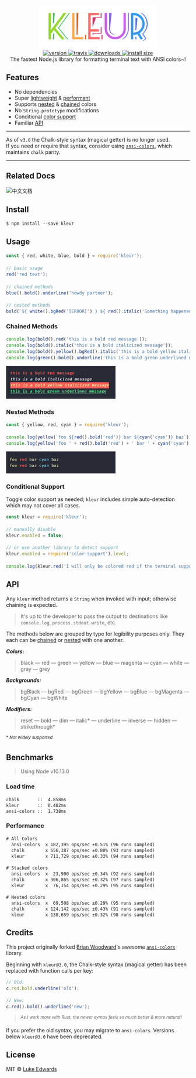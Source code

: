 <div align="center">
  <img src="shots/logo.png" alt="kleur" height="120" />
</div>

<div align="center">
  <a href="https://npmjs.org/package/kleur">
    <img src="https://badgen.now.sh/npm/v/kleur" alt="version" />
  </a>
  <a href="https://travis-ci.org/lukeed/kleur">
    <img src="https://badgen.now.sh/travis/lukeed/kleur" alt="travis" />
  </a>
  <a href="https://npmjs.org/package/kleur">
    <img src="https://badgen.now.sh/npm/dm/kleur" alt="downloads" />
  </a>
  <a href="https://packagephobia.now.sh/result?p=kleur">
    <img src="https://packagephobia.now.sh/badge?p=kleur" alt="install size" />
  </a>
</div>

<div align="center">The fastest Node.js library for formatting terminal text with ANSI colors~!</div>


## Features

* No dependencies
* Super [lightweight](#load-time) & [performant](#performance)
* Supports [nested](#nested-methods) & [chained](#chained-methods) colors
* No `String.prototype` modifications
* Conditional [color support](#conditional-support)
* Familiar [API](#api)

---

As of `v3.0` the Chalk-style syntax (magical getter) is no longer used.<br>If you need or require that syntax, consider using [`ansi-colors`](https://github.com/doowb/ansi-colors), which maintains `chalk` parity.

---

## Related Docs

![中文文档](https://chinabigpan.github.io/kleur_docs_cn/)

## Install

```
$ npm install --save kleur
```


## Usage

```js
const { red, white, blue, bold } = require('kleur');

// basic usage
red('red text');

// chained methods
blue().bold().underline('howdy partner');

// nested methods
bold(`${ white().bgRed('[ERROR]') } ${ red().italic('Something happened')}`);
```

### Chained Methods

```js
console.log(bold().red('this is a bold red message'));
console.log(bold().italic('this is a bold italicized message'));
console.log(bold().yellow().bgRed().italic('this is a bold yellow italicized message'));
console.log(green().bold().underline('this is a bold green underlined message'));
```

<img src="shots/1.png" width="300" />

### Nested Methods

```js
const { yellow, red, cyan } = require('kleur');

console.log(yellow(`foo ${red().bold('red')} bar ${cyan('cyan')} baz`));
console.log(yellow('foo ' + red().bold('red') + ' bar ' + cyan('cyan') + ' baz'));
```

<img src="shots/2.png" width="300" />


### Conditional Support

Toggle color support as needed; `kleur` includes simple auto-detection which may not cover all cases.

```js
const kleur = require('kleur');

// manually disable
kleur.enabled = false;

// or use another library to detect support
kleur.enabled = require('color-support').level;

console.log(kleur.red('I will only be colored red if the terminal supports colors'));
```


## API

Any `kleur` method returns a `String` when invoked with input; otherwise chaining is expected.

> It's up to the developer to pass the output to destinations like `console.log`, `process.stdout.write`, etc.

The methods below are grouped by type for legibility purposes only. They each can be [chained](#chained-methods) or [nested](#nested-methods) with one another.

***Colors:***
> black &mdash; red &mdash; green &mdash; yellow &mdash; blue &mdash; magenta &mdash; cyan &mdash; white &mdash; gray &mdash; grey

***Backgrounds:***
> bgBlack &mdash; bgRed &mdash; bgGreen &mdash; bgYellow &mdash; bgBlue &mdash; bgMagenta &mdash; bgCyan &mdash; bgWhite

***Modifiers:***
> reset &mdash; bold &mdash; dim &mdash; italic* &mdash; underline &mdash; inverse &mdash; hidden &mdash; strikethrough*

<sup>* <em>Not widely supported</em></sup>


## Benchmarks

> Using Node v10.13.0

### Load time

```
chalk       ::  4.858ms
kleur       ::  0.482ms
ansi-colors ::  1.738ms
```

### Performance

```
# All Colors
  ansi-colors  x 182,395 ops/sec ±0.51% (96 runs sampled)
  chalk        x 656,387 ops/sec ±0.80% (93 runs sampled)
  kleur        x 711,729 ops/sec ±0.33% (94 runs sampled)

# Stacked colors
  ansi-colors  x  23,900 ops/sec ±0.34% (92 runs sampled)
  chalk        x 306,865 ops/sec ±0.32% (97 runs sampled)
  kleur        x  76,154 ops/sec ±0.29% (95 runs sampled)

# Nested colors
  ansi-colors  x  69,508 ops/sec ±0.29% (95 runs sampled)
  chalk        x 124,142 ops/sec ±0.43% (91 runs sampled)
  kleur        x 138,659 ops/sec ±0.32% (98 runs sampled)
```


## Credits

This project originally forked [Brian Woodward](https://github.com/doowb)'s awesome [`ansi-colors`](https://github.com/doowb/ansi-colors) library.

Beginning with `kleur@3.0`, the Chalk-style syntax (magical getter) has been replaced with function calls per key:

```js
// Old:
c.red.bold.underline('old');

// New:
c.red().bold().underline('new');
```
> <sup><em>As I work more with Rust, the newer syntax feels so much better & more natural!</em></sup>

If you prefer the old syntax, you may migrate to `ansi-colors`. Versions below `kleur@3.0` have been deprecated.


## License

MIT © [Luke Edwards](https://lukeed.com)

